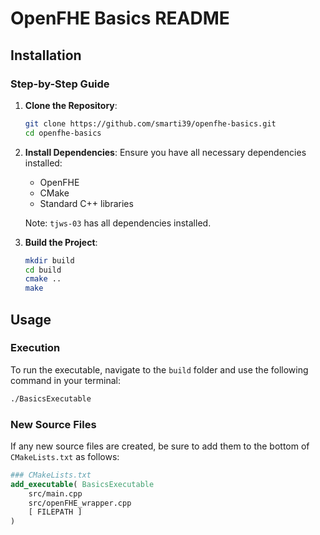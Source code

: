 # OpenFHE Basics README

## Installation

### Step-by-Step Guide

1. **Clone the Repository**:
    ```bash
    git clone https://github.com/smarti39/openfhe-basics.git
    cd openfhe-basics
    ```

2. **Install Dependencies**:
    Ensure you have all necessary dependencies installed:
    - OpenFHE
    - CMake
    - Standard C++ libraries
    
    Note: `tjws-03` has all dependencies installed.

3. **Build the Project**:
    ```bash
    mkdir build
    cd build
    cmake ..
    make
    ```

## Usage

### Execution

To run the executable, navigate to the `build` folder and use the following command in your terminal:

```bash
./BasicsExecutable
```

### New Source Files

If any new source files are created, be sure to add them to the bottom of `CMakeLists.txt` as follows:

```cmake
### CMakeLists.txt
add_executable( BasicsExecutable
    src/main.cpp
    src/openFHE_wrapper.cpp
    [ FILEPATH ]
)
```
